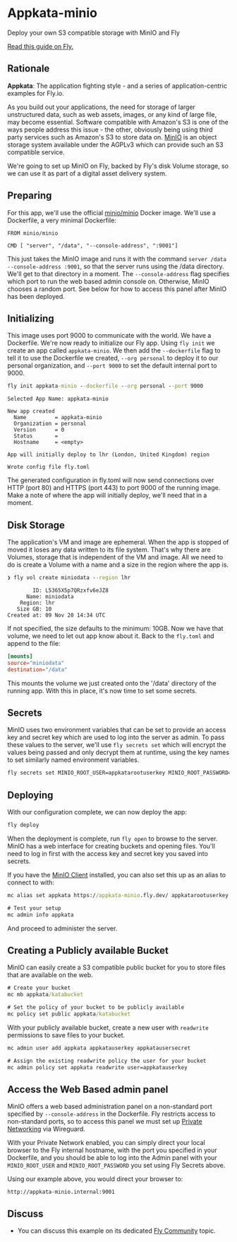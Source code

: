 # Appkata-minio

Deploy your own S3 compatible storage with MinIO and Fly

[Read this guide on Fly.](https://fly.io/docs/app-guides/minio/)

<!---- cut here --->

## Rationale

**Appkata**: The application fighting style - and a series of application-centric examples for Fly.io.

As you build out your applications, the need for storage of larger unstructured data, such as web assets, images, or any kind of large file, may become essential. Software compatible with Amazon's S3 is one of the ways people address this issue - the other, obviously being using third party services such as Amazon's S3 to store data on. [MinIO](https://min.io/) is an object storage system available under the AGPLv3 which can provide such an S3 compatible service.

We're going to set up MinIO on Fly, backed by Fly's disk Volume storage, so we can use it as part of a digital asset delivery system.

## Preparing

For this app, we'll use the official [minio/minio](https://hub.docker.com/r/minio/minio) Docker image. We'll use a Dockerfile, a very minimal Dockerfile:

```docker
FROM minio/minio

CMD [ "server", "/data", "--console-address", ":9001"]
```

This just takes the MinIO image and runs it with the command `server /data --console-address :9001`, so that the server runs using the /data directory. We'll get to that directory in a moment. The `--console-address` flag specifies which port to run the web based admin console on. Otherwise, MinIO chooses a random port. See below for how to access this panel after MinIO has been deployed.

## Initializing

This image uses port 9000 to communicate with the world. We have a Dockerfile. We're now ready to initialize our Fly app. Using `fly init` we create an app called `appkata-minio`. We then add the `--dockerfile` flag to tell it to use the Dockerfile we created, `--org personal` to deploy it to our personal organization, and `--port 9000` to set the default internal port to 9000.

```cmd
fly init appkata-minio --dockerfile --org personal --port 9000
```

```out
Selected App Name: appkata-minio

New app created
  Name         = appkata-minio
  Organization = personal
  Version      = 0
  Status       =
  Hostname     = <empty>

App will initially deploy to lhr (London, United Kingdom) region

Wrote config file fly.toml
```

The generated configuration in fly.toml will now send connections over HTTP (port 80) and HTTPS (port 443) to port 9000 of the running image. Make a note of where the app will initially deploy, we'll need that in a moment.

## Disk Storage

The application's VM and image are ephemeral. When the app is stopped of moved it loses any data written to its file system. That's why there are Volumes, storage that is independent of the VM and image. All we need to do is create a Volume with a name and a size in the region where the app is.

```cmd
❯ fly vol create miniodata --region lhr
```

```out
        ID: L5365X5p7QRzxfv6eJZ8
      Name: miniodata
    Region: lhr
   Size GB: 10
Created at: 09 Nov 20 14:34 UTC
```

If not specified, the size defaults to the minimum: 10GB. Now we have that volume, we need to let out app know about it. Back to the `fly.toml` and append to the file:

```toml
[mounts]
source="miniodata"
destination="/data"
```

This mounts the volume we just created onto the '/data' directory of the running app. With this in place, it's now time to set some secrets.

## Secrets

MinIO uses two environment variables that can be set to provide an access key and secret key which are used to log into the server as admin. To pass these values to the server, we'll use `fly secrets set` which will encrypt the values being passed and only decrypt them at runtime, using the key names to set similarly named environment variables.

```cmd
fly secrets set MINIO_ROOT_USER=appkatarootuserkey MINIO_ROOT_PASSWORD=appkatarootpasskey
```

## Deploying

With our configuration complete, we can now deploy the app:

```cmd
fly deploy
```

When the deployment is complete, run `fly open` to browse to the server. MinIO has a web interface for creating buckets and opening files. You'll need to log in first with the access key and secret key you saved into secrets.

If you have the [MinIO Client](https://docs.min.io/docs/minio-client-quickstart-guide.html) installed, you can also set this up as an alias to connect to with:

```cmd
mc alias set appkata https://appkata-minio.fly.dev/ appkatarootuserkey appkatarootpasskey

# Test your setup
mc admin info appkata
```

And proceed to administer the server.

## Creating a Publicly available Bucket

MinIO can easily create a S3 compatible public bucket for you to store files that are available on the web.

```cmd
# Create your bucket
mc mb appkata/katabucket

# Set the policy of your bucket to be publicly available
mc policy set public appkata/katabucket
```

With your publicly available bucket, create a new user with `readwrite` permissions to save files to your bucket.

```cmd
mc admin user add appkata appkatauserkey appkatausersecret

# Assign the existing readwrite policy the user for your bucket
mc admin policy set appkata readwrite user=appkatauserkey
```

## Access the Web Based admin panel

MinIO offers a web based administration panel on a non-standard port specified by `--console-address` in the Dockerfile. Fly restricts access to non-standard ports, so to access this panel we must set up [Private Networking](https://fly.io/docs/reference/privatenetwork) via Wireguard.

With your Private Network enabled, you can simply direct your local browser to the Fly internal hostname, with the port you specified in your Dockerfile, and you should be able to log into the Admin panel with your `MINIO_ROOT_USER` and `MINIO_ROOT_PASSWORD` you set using Fly Secrets above.

Using our example above, you would direct your browser to:

`http://appkata-minio.internal:9001`

## Discuss

- You can discuss this example on its dedicated [Fly Community](https://community.fly.io/t/appkata-minio-s3-compatible-storage-with-fly/389) topic.
